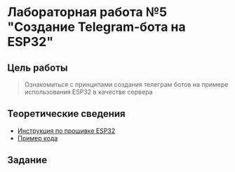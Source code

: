 # Лабораторная работа №5 "Создание Telegram-бота на ESP32"

## Цель работы
> Ознакомиться с принципами создания телеграм ботов на примере использования ESP32
> в качестве сервера

## Теоретические сведения
* [Инструкция по прошивке ESP32](../../docs/firmware.md)
* [Пример кода](../../examples/example_5.py)

## Задание
